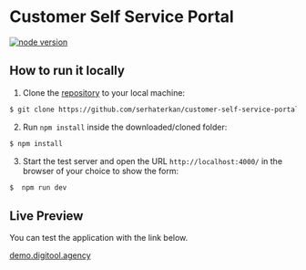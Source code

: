 # Customer Self Service Portal

[![node version](https://img.shields.io/badge/node-18.12.1-green)](https://nodejs.org/en/download/package-manager/#debian-and-ubuntu-based-linux-distributions-enterprise-linux-fedora-and-snap-packages)

## How to run it locally

1.  Clone the [repository](https://github.com/serhaterkan/customer-self-service-portal.git) to your local machine:

```bash
$ git clone https://github.com/serhaterkan/customer-self-service-portal.git
```

2. Run `npm install` inside the downloaded/cloned folder:

```bash
$ npm install
```

3. Start the test server and open the URL `http://localhost:4000/` in the browser of your choice to show the form:

```bash
$  npm run dev
```

## Live Preview

You can test the application with the link below.

[demo.digitool.agency](https://demo.digitool.agency/)

